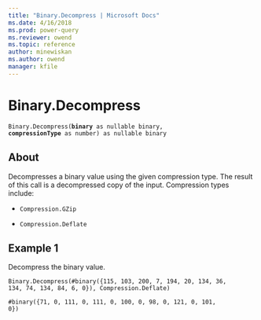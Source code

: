 ```yaml
---
title: "Binary.Decompress | Microsoft Docs"
ms.date: 4/16/2018
ms.prod: power-query
ms.reviewer: owend
ms.topic: reference
author: minewiskan
ms.author: owend
manager: kfile
---
```

# Binary.Decompress
<code>Binary.Decompress(<b>binary</b> as nullable binary, <b>compressionType</b> as number) as nullable binary</code>

## About
Decompresses a binary value using the given compression type. The result of this call is a decompressed copy of the input. Compression types include: 

*  <code>Compression.GZip</code>

*  <code>Compression.Deflate</code>

## Example 1
Decompress the binary value.

<code>Binary.Decompress(#binary({115, 103, 200, 7, 194, 20, 134, 36, 134, 74, 134, 84, 6, 0}), Compression.Deflate)</code>

<code>#binary({71, 0, 111, 0, 111, 0, 100, 0, 98, 0, 121, 0, 101, 0})</code>

  
